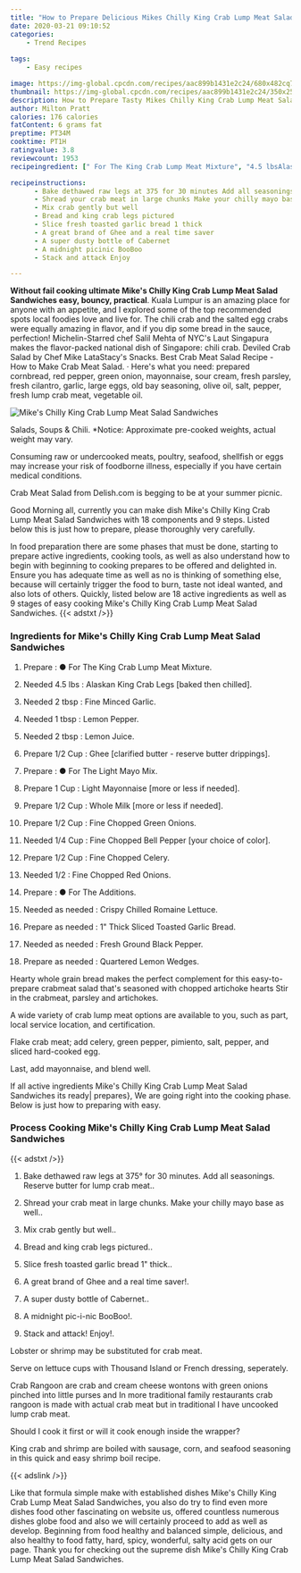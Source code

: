 ```yaml
---
title: "How to Prepare Delicious Mikes Chilly King Crab Lump Meat Salad Sandwiches"
date: 2020-03-21 09:10:52
categories:
    - Trend Recipes
    
tags:
    - Easy recipes

image: https://img-global.cpcdn.com/recipes/aac899b1431e2c24/680x482cq70/mikes-chilly-king-crab-lump-meat-salad-sandwiches-recipe-main-photo.jpg
thumbnail: https://img-global.cpcdn.com/recipes/aac899b1431e2c24/350x250cq70/mikes-chilly-king-crab-lump-meat-salad-sandwiches-recipe-main-photo.jpg
description: How to Prepare Tasty Mikes Chilly King Crab Lump Meat Salad Sandwiches with 18 ingredients and 9 stages of easy cooking.
author: Milton Pratt
calories: 176 calories
fatContent: 6 grams fat
preptime: PT34M
cooktime: PT1H
ratingvalue: 3.8
reviewcount: 1953
recipeingredient: [" For The King Crab Lump Meat Mixture", "4.5 lbsAlaskan King Crab Legs baked then chilled", "2 tbspFine Minced Garlic", "1 tbspLemon Pepper", "2 tbspLemon Juice", "1/2 CupGhee clarified butter  reserve butter drippings", " For The Light Mayo Mix", "1 CupLight Mayonnaise more or less if needed", "1/2 CupWhole Milk more or less if needed", "1/2 CupFine Chopped Green Onions", "1/4 CupFine Chopped Bell Pepper your choice of color", "1/2 CupFine Chopped Celery", "1/2Fine Chopped Red Onions", " For The Additions", "as neededCrispy Chilled Romaine Lettuce", "as needed1 Thick Sliced Toasted Garlic Bread", "as neededFresh Ground Black Pepper", "as neededQuartered Lemon Wedges"]

recipeinstructions: 
      - Bake dethawed raw legs at 375 for 30 minutes Add all seasonings Reserve butter for lump crab meat 
      - Shread your crab meat in large chunks Make your chilly mayo base as well 
      - Mix crab gently but well 
      - Bread and king crab legs pictured 
      - Slice fresh toasted garlic bread 1 thick 
      - A great brand of Ghee and a real time saver 
      - A super dusty bottle of Cabernet 
      - A midnight picinic BooBoo 
      - Stack and attack Enjoy

---
```




**Without fail cooking ultimate Mike&#39;s Chilly King Crab Lump Meat Salad Sandwiches easy, bouncy, practical**. Kuala Lumpur is an amazing place for anyone with an appetite, and I explored some of the top recommended spots local foodies love and live for. The chili crab and the salted egg crabs were equally amazing in flavor, and if you dip some bread in the sauce, perfection! Michelin-Starred chef Salil Mehta of NYC&#39;s Laut Singapura makes the flavor-packed national dish of Singapore: chili crab. Deviled Crab Salad by Chef Mike LataStacy&#39;s Snacks. Best Crab Meat Salad Recipe - How to Make Crab Meat Salad. · Here&#39;s what you need: prepared cornbread, red pepper, green onion, mayonnaise, sour cream, fresh parsley, fresh cilantro, garlic, large eggs, old bay seasoning, olive oil, salt, pepper, fresh lump crab meat, vegetable oil.


![Mike&#39;s Chilly King Crab Lump Meat Salad Sandwiches](https://img-global.cpcdn.com/recipes/aac899b1431e2c24/680x482cq70/mikes-chilly-king-crab-lump-meat-salad-sandwiches-recipe-main-photo.jpg "Mike&#39;s Chilly King Crab Lump Meat Salad Sandwiches")



Salads, Soups &amp; Chili. *Notice: Approximate pre-cooked weights, actual weight may vary.

Consuming raw or undercooked meats, poultry, seafood, shellfish or eggs may increase your risk of foodborne illness, especially if you have certain medical conditions.

Crab Meat Salad from Delish.com is begging to be at your summer picnic.


Good Morning all, currently you can make dish Mike&#39;s Chilly King Crab Lump Meat Salad Sandwiches with 18 components and 9 steps. Listed below this is just how to prepare, please thoroughly very carefully.

In food preparation there are some phases that must be done, starting to prepare active ingredients, cooking tools, as well as also understand how to begin with beginning to cooking prepares to be offered and delighted in. Ensure you has adequate time as well as no is thinking of something else, because will certainly trigger the food to burn, taste not ideal wanted, and also lots of others. Quickly, listed below are 18 active ingredients as well as 9 stages of easy cooking Mike&#39;s Chilly King Crab Lump Meat Salad Sandwiches.
{{< adstxt />}}

### Ingredients for Mike&#39;s Chilly King Crab Lump Meat Salad Sandwiches


1. Prepare  : ● For The King Crab Lump Meat Mixture.

1. Needed 4.5 lbs : Alaskan King Crab Legs [baked then chilled].

1. Needed 2 tbsp : Fine Minced Garlic.

1. Needed 1 tbsp : Lemon Pepper.

1. Needed 2 tbsp : Lemon Juice.

1. Prepare 1/2 Cup : Ghee [clarified butter - reserve butter drippings].

1. Prepare  : ● For The Light Mayo Mix.

1. Prepare 1 Cup : Light Mayonnaise [more or less if needed].

1. Prepare 1/2 Cup : Whole Milk [more or less if needed].

1. Prepare 1/2 Cup : Fine Chopped Green Onions.

1. Needed 1/4 Cup : Fine Chopped Bell Pepper [your choice of color].

1. Prepare 1/2 Cup : Fine Chopped Celery.

1. Needed 1/2 : Fine Chopped Red Onions.

1. Prepare  : ● For The Additions.

1. Needed as needed : Crispy Chilled Romaine Lettuce.

1. Prepare as needed : 1&#34; Thick Sliced Toasted Garlic Bread.

1. Needed as needed : Fresh Ground Black Pepper.

1. Prepare as needed : Quartered Lemon Wedges.


Hearty whole grain bread makes the perfect complement for this easy-to-prepare crabmeat salad that&#39;s seasoned with chopped artichoke hearts Stir in the crabmeat, parsley and artichokes.

A wide variety of crab lump meat options are available to you, such as part, local service location, and certification.

Flake crab meat; add celery, green pepper, pimiento, salt, pepper, and sliced hard-cooked egg.

Last, add mayonnaise, and blend well.


If all active ingredients Mike&#39;s Chilly King Crab Lump Meat Salad Sandwiches its ready| prepares}, We are going right into the cooking phase. Below is just how to preparing with easy.

### Process Cooking Mike&#39;s Chilly King Crab Lump Meat Salad Sandwiches

{{< adstxt />}}


1. Bake dethawed raw legs at 375° for 30 minutes. Add all seasonings. Reserve butter for lump crab meat..



1. Shread your crab meat in large chunks. Make your chilly mayo base as well..



1. Mix crab gently but well..



1. Bread and king crab legs pictured..



1. Slice fresh toasted garlic bread 1&#34; thick..



1. A great brand of Ghee and a real time saver!.



1. A super dusty bottle of Cabernet..



1. A midnight pic-i-nic BooBoo!.



1. Stack and attack! Enjoy!.




Lobster or shrimp may be substituted for crab meat.

Serve on lettuce cups with Thousand Island or French dressing, seperately.

Crab Rangoon are crab and cream cheese wontons with green onions pinched into little purses and In more traditional family restaurants crab rangoon is made with actual crab meat but in traditional I have uncooked lump crab meat.

Should I cook it first or will it cook enough inside the wrapper?

King crab and shrimp are boiled with sausage, corn, and seafood seasoning in this quick and easy shrimp boil recipe.


{{< adslink />}}

Like that formula simple make with established dishes Mike&#39;s Chilly King Crab Lump Meat Salad Sandwiches, you also do try to find even more dishes food other fascinating on website us, offered countless numerous dishes globe food and also we will certainly proceed to add as well as develop. Beginning from food healthy and balanced simple, delicious, and also healthy to food fatty, hard, spicy, wonderful, salty acid gets on our page. Thank you for checking out the supreme dish Mike&#39;s Chilly King Crab Lump Meat Salad Sandwiches.
